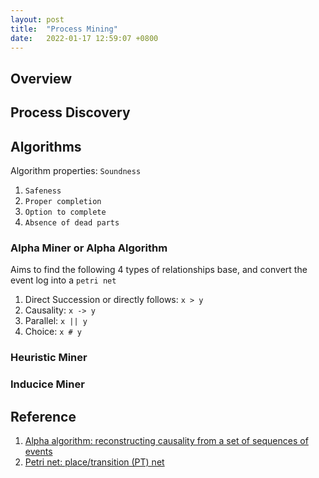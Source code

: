 ```yaml
---
layout: post
title:  "Process Mining"
date:   2022-01-17 12:59:07 +0800
---
```


## Overview

## Process Discovery

## Algorithms

Algorithm properties: `Soundness`

1. `Safeness`
2. `Proper completion`
3. `Option to complete`
4. `Absence of dead parts` 

### Alpha Miner or Alpha Algorithm

Aims to find the following 4 types of relationships base, and convert the event log into a `petri net`

1. Direct Succession or directly follows: `x > y`
2. Causality: `x -> y`
3. Parallel: `x || y`
4. Choice: `x # y`


### Heuristic Miner

### Inducice Miner

## Reference

1. [Alpha algorithm: reconstructing causality from a set of sequences of events](https://www.wikiwand.com/en/Alpha_algorithm)
2. [Petri net: place/transition (PT) net](https://www.wikiwand.com/en/Petri_net)